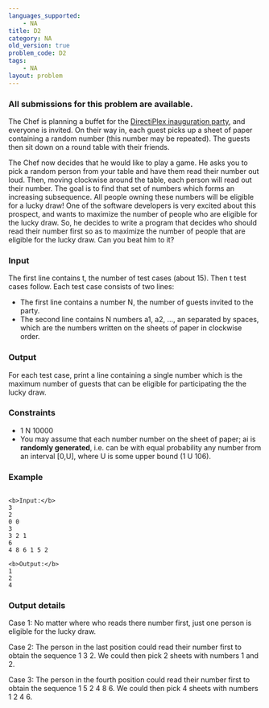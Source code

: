 ```yaml
---
languages_supported:
    - NA
title: D2
category: NA
old_version: true
problem_code: D2
tags:
    - NA
layout: problem
---
```

###  All submissions for this problem are available. 

The Chef is planning a buffet for the [DirectiPlex inauguration party](http://www.flickr.com/photos/directi/sets/72157618958830394/), and everyone is invited. On their way in, each guest picks up a sheet of paper containing a random number (this number may be repeated). The guests then sit down on a round table with their friends.

 The Chef now decides that he would like to play a game. He asks you to pick a random person from your table and have them read their number out loud. Then, moving clockwise around the table, each person will read out their number. The goal is to find that set of numbers which forms an increasing subsequence. All people owning these numbers will be eligible for a lucky draw! One of the software developers is very excited about this prospect, and wants to maximize the number of people who are eligible for the lucky draw. So, he decides to write a program that decides who should read their number first so as to maximize the number of people that are eligible for the lucky draw. Can you beat him to it?

### Input

The first line contains t, the number of test cases (about 15). Then t test cases follow. Each test case consists of two lines:

- The first line contains a number N, the number of guests invited to the party.
- The second line contains N numbers a1, a2, ..., an separated by spaces, which are the numbers written on the sheets of paper in clockwise order.

### Output

For each test case, print a line containing a single number which is the maximum number of guests that can be eligible for participating the the lucky draw.

### Constraints

- 1 N 10000
- You may assume that each number number on the sheet of paper; ai is **randomly generated**, i.e. can be with equal probability any number from an interval \[0,U\], where U is some upper bound (1 U 106).

### Example

```

<b>Input:</b>
3
2
0 0
3
3 2 1
6
4 8 6 1 5 2

<b>Output:</b>
1
2
4

```
### Output details

Case 1: No matter where who reads there number first, just one person is eligible for the lucky draw.

Case 2: The person in the last position could read their number first to obtain the sequence 1 3 2. We could then pick 2 sheets with numbers 1 and 2.

Case 3: The person in the fourth position could read their number first to obtain the sequence 1 5 2 4 8 6. We could then pick 4 sheets with numbers 1 2 4 6.